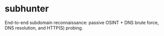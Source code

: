 # subhunter
End-to-end subdomain reconnaissance: passive OSINT + DNS brute force, DNS resolution, and HTTP(S) probing.
